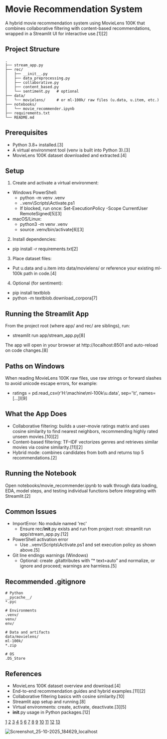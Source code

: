 
# Movie Recommendation System

A hybrid movie recommendation system using MovieLens 100K that combines collaborative filtering with content-based recommendations, wrapped in a Streamlit UI for interactive use.[1][2]

## Project Structure

```
.
├── stream_app.py
├── rec/
│   ├── __init__.py
│   ├── data_preprocessing.py
│   ├── collaborative.py
│   ├── content_based.py
│   └── sentiment.py   # optional
├── data/
│   └── movielens/     # or ml-100k/ raw files (u.data, u.item, etc.)
├── notebooks/
│   └── movie_recommender.ipynb
├── requirements.txt
└── README.md
```


## Prerequisites

- Python 3.8+ installed.[3]
- A virtual environment tool (venv is built into Python 3).[3]
- MovieLens 100K dataset downloaded and extracted.[4]

## Setup

1) Create and activate a virtual environment:
- Windows PowerShell:
  - python -m venv .venv
  - .\.venv\Scripts\Activate.ps1
  - If blocked, run once: Set-ExecutionPolicy -Scope CurrentUser RemoteSigned[5][3]
- macOS/Linux:
  - python3 -m venv .venv
  - source .venv/bin/activate[6][3]

2) Install dependencies:
- pip install -r requirements.txt[2]

3) Place dataset files:
- Put u.data and u.item into data/movielens/ or reference your existing ml-100k path in code.[4]

4) Optional (for sentiment):
- pip install textblob
- python -m textblob.download_corpora[7]

## Running the Streamlit App

From the project root (where app/ and rec/ are siblings), run:
- streamlit run app/stream_app.py[8]

The app will open in your browser at http://localhost:8501 and auto-reload on code changes.[8]

## Paths on Windows

When reading MovieLens 100K raw files, use raw strings or forward slashes to avoid unicode escape errors, for example:
- ratings = pd.read_csv(r'H:\machine\ml-100k\u.data', sep='\t', names=[...])[9]

## What the App Does

- Collaborative filtering: builds a user–movie ratings matrix and uses cosine similarity to find nearest neighbors, recommending highly rated unseen movies.[10][2]
- Content-based filtering: TF–IDF vectorizes genres and retrieves similar movies via cosine similarity.[11][2]
- Hybrid mode: combines candidates from both and returns top 5 recommendations.[2]

## Running the Notebook

Open notebooks/movie_recommender.ipynb to walk through data loading, EDA, model steps, and testing individual functions before integrating with Streamlit.[2]

## Common Issues

- ImportError: No module named 'rec'
  - Ensure rec/__init__.py exists and run from project root: streamlit run app/stream_app.py.[12]
- PowerShell activation error
  - Use .\.venv\Scripts\Activate.ps1 and set execution policy as shown above.[5]
- Git line endings warnings (Windows)
  - Optional: create .gitattributes with “* text=auto” and normalize, or ignore and proceed; warnings are harmless.[5]

## Recommended .gitignore

```
# Python
__pycache__/
*.pyc

# Environments
.venv/
venv/
env/

# Data and artifacts
data/movielens/
ml-100k/
*.zip

# OS
.DS_Store
```


## References

- MovieLens 100K dataset overview and download.[4]
- End-to-end recommendation guides and hybrid examples.[11][2]
- Collaborative filtering basics with cosine similarity.[10]
- Streamlit app setup and running.[8]
- Virtual environments: create, activate, deactivate.[3][5]
- __init__.py usage in Python packages.[12]

[1](https://www.kaggle.com/datasets/parasharmanas/movie-recommendation-system)
[2](https://www.freecodecamp.org/news/build-a-movie-recommendation-system-with-python/)
[3](https://docs.python.org/3/library/venv.html)
[4](https://www.kaggle.com/datasets/prajitdatta/movielens-100k-dataset)
[5](https://realpython.com/python-virtual-environments-a-primer/)
[6](https://docs.python.org/3/tutorial/venv.html)
[7](https://textblob.readthedocs.io/en/dev/install.html)
[8](https://www.codewithfaraz.com/python/45/build-a-movie-recommendation-system-project-in-python-with-source-code)
[9](https://www.geeksforgeeks.org/python/creating-python-virtual-environment-windows-linux/)
[10](https://keras.io/examples/structured_data/collaborative_filtering_movielens/)
[11](https://dev.to/jesse_adu_akowuah_/building-a-movie-recommendation-system-with-streamlit-and-python-5bkm)
[12](https://realpython.com/python-init-py/)
[13](https://code.visualstudio.com/docs/python/environments)

![Screenshot_25-10-2025_184629_localhost](https://github.com/user-attachments/assets/e1c87b04-4616-4b61-9e09-368ea54b24b3)
